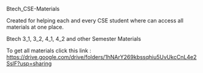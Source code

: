 Btech_CSE-Materials

Created for helping each and every CSE student where can access all materials at one place.

Btech 3_1, 3_2, 4_1, 4_2 and other Semester Materials 

To get all materials click this link : https://drive.google.com/drive/folders/1hNArY269kbssqhiu5UvUkcCnL4e2SslF?usp=sharing

